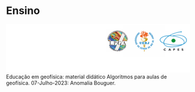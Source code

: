 # Ensino 
![](https://github.com/lszam/ensino/blob/main/logos.png)
Educação em geofísica: material didático
Algoritmos para aulas de geofísica. 07-Julho-2023: Anomalia Bouguer. 
